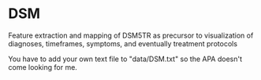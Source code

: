# DSM
Feature extraction and mapping of DSM5TR as precursor to visualization of diagnoses, timeframes, symptoms, and eventually treatment protocols

You have to add your own text file to "data/DSM.txt" so the APA doesn't come looking for me.
